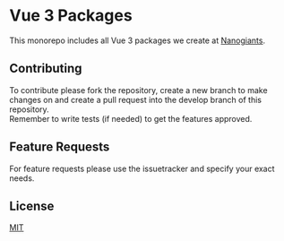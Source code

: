 
# Vue 3 Packages
This monorepo includes all Vue 3 packages we create at [Nanogiants](https://nanogiants.de/).


## Contributing

To contribute please fork the repository, create a new branch to make changes on and create a pull request into the develop branch of this repository.  
Remember to write tests (if needed) to get the features approved.

## Feature Requests

For feature requests please use the issuetracker and specify your exact needs. 

## License

[MIT](https://github.com/nanogiants/vue3-packages/blob/main/LICENSE.md)
